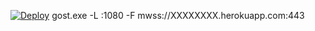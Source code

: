 [![Deploy](https://www.herokucdn.com/deploy/button.png)](https://heroku.com/deploy)
gost.exe -L :1080 -F mwss://XXXXXXXX.herokuapp.com:443
